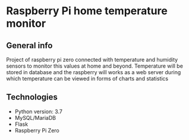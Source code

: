 # Raspberry Pi home temperature monitor

## General info

Project of raspberry pi zero connected with temperature and humidity sensors to monitor this values at home and beyond. Temperature will be stored in database and the raspberry will works as a web server during which temperature can be viewed in forms of charts and statistics


## Technologies

* Python version: 3.7
* MySQL/MariaDB
* Flask
* Raspberry Pi Zero